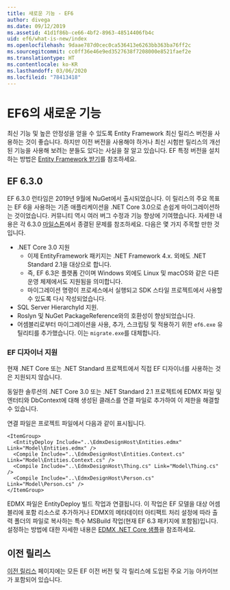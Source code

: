 ```yaml
---
title: 새로운 기능 - EF6
author: divega
ms.date: 09/12/2019
ms.assetid: 41d1f86b-ce66-4bf2-8963-48514406fb4c
uid: ef6/what-is-new/index
ms.openlocfilehash: 9daae787d0cec0ca536413e6263bb363ba76ff2c
ms.sourcegitcommit: cc0ff36e46e9ed3527638f7208000e8521faef2e
ms.translationtype: HT
ms.contentlocale: ko-KR
ms.lasthandoff: 03/06/2020
ms.locfileid: "78413418"
---
```

# <a name="whats-new-in-ef6"></a>EF6의 새로운 기능

최신 기능 및 높은 안정성을 얻을 수 있도록 Entity Framework 최신 릴리스 버전을 사용하는 것이 좋습니다.
하지만 이전 버전을 사용해야 하거나 최신 시험판 릴리스의 개선된 기능을 사용해 보려는 분들도 있다는 사실을 잘 알고 있습니다.
EF 특정 버전을 설치하는 방법은 [Entity Framework 받기](~/ef6/fundamentals/install.md)를 참조하세요.

## <a name="ef-630"></a>EF 6.3.0

EF 6.3.0 런타임은 2019년 9월에 NuGet에서 출시되었습니다. 이 릴리스의 주요 목표는 EF 6을 사용하는 기존 애플리케이션을 .NET Core 3.0으로 손쉽게 마이그레이션하는 것이었습니다. 커뮤니티 역시 여러 버그 수정과 기능 향상에 기여했습니다. 자세한 내용은 각 6.3.0 [마일스톤](https://github.com/aspnet/EntityFramework6/milestones?state=closed)에서 종결된 문제를 참조하세요. 다음은 몇 가지 주목할 만한 것입니다.

- .NET Core 3.0 지원
  - 이제 EntityFramework 패키지는 .NET Framework 4.x. 외에도 .NET Standard 2.1을 대상으로 합니다.
  - 즉, EF 6.3은 플랫폼 간이며 Windows 외에도 Linux 및 macOS와 같은 다른 운영 체제에서도 지원됨을 의미합니다.
  - 마이그레이션 명령이 프로세스에서 실행되고 SDK 스타일 프로젝트에서 사용할 수 있도록 다시 작성되었습니다.
- SQL Server HierarchyId 지원.
- Roslyn 및 NuGet PackageReference와의 호환성이 향상되었습니다.
- 어셈블리로부터 마이그레이션을 사용, 추가, 스크립팅 및 적용하기 위한 `ef6.exe` 유틸리티를 추가했습니다. 이는 `migrate.exe`를 대체합니다.

### <a name="ef-designer-support"></a>EF 디자이너 지원

현재 .NET Core 또는 .NET Standard 프로젝트에서 직접 EF 디자이너를 사용하는 것은 지원되지 않습니다. 

동일한 솔루션의 .NET Core 3.0 또는 .NET Standard 2.1 프로젝트에 EDMX 파일 및 엔터티와 DbContext에 대해 생성된 클래스를 연결 파일로 추가하여 이 제한을 해결할 수 있습니다.

연결 파일은 프로젝트 파일에서 다음과 같이 표시됩니다.

``` csproj 
<ItemGroup>
  <EntityDeploy Include="..\EdmxDesignHost\Entities.edmx" Link="Model\Entities.edmx" />
  <Compile Include="..\EdmxDesignHost\Entities.Context.cs" Link="Model\Entities.Context.cs" />
  <Compile Include="..\EdmxDesignHost\Thing.cs" Link="Model\Thing.cs" />
  <Compile Include="..\EdmxDesignHost\Person.cs" Link="Model\Person.cs" />
</ItemGroup>
```

EDMX 파일은 EntityDeploy 빌드 작업과 연결됩니다. 이 작업은 EF 모델을 대상 어셈블리에 포함 리소스로 추가하거나 EDMX의 메타데이터 아티팩트 처리 설정에 따라 출력 폴더의 파일로 복사하는 특수 MSBuild 작업(현재 EF 6.3 패키지에 포함됨)입니다. 설정하는 방법에 대한 자세한 내용은 [EDMX .NET Core 샘플](https://aka.ms/EdmxDotNetCoreSample)을 참조하세요.

## <a name="past-releases"></a>이전 릴리스

[이전 릴리스](past-releases.md) 페이지에는 모든 EF 이전 버전 및 각 릴리스에 도입된 주요 기능 아카이브가 포함되어 있습니다.
